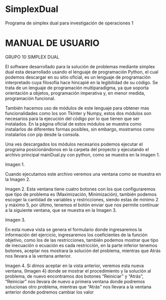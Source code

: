 # SimplexDual
Programa de simplex dual para investigación de operaciones 1

# MANUAL DE USUARIO
GRUPO 10
SIMPLEX DUAL



El software desarrollado para la solución de problemas mediante simplex dual esta desarrollado usando el lenguaje de programación Python, el cual podemos descargar en su sitio oficial, es un lenguaje de programación interpretado cuya filosofía hace hincapié en la legibilidad de su código. Se trata de un lenguaje de programación multiparadigma, ya que soporta orientación a objetos, programación imperativa y, en menor medida, programación funcional.

También hacemos uso de módulos de este lenguaje para obtener mas funcionalidades como los son Tkinter y Numpy, estos dos módulos son necesarios para la ejecución del código por lo que tienen que ser instalados. En la página oficial de estos módulos se muestra como instalarlos de diferentes formas posibles, sin embargo, mostramos como instalarlos con pip desde la consola.

 

Una ves descargados los módulos necesarios podemos ejecutar el programa posicionándonos en la carpeta del proyecto y ejecutando el archivo principal mainDual.py con python, como se muestra en la imagen 1.

 
Imagen 1.

Cuando ejecutamos este archivo veremos una ventana como se muestra en la Imagen 2.

 
Imagen 2.
Esta ventana tiene cuatro botones con los que configuraremos que tipo de problema es (Maximización, Minimización), también podemos escoger la cantidad de variables y restricciones, siendo estas de mínimo 2 y máximo 5, por último, tenemos el botón enviar que nos permite continuar a la siguiente ventana, que se muestra en la Imagen 3.

 
Imagen 3.

En esta nueva vista se genera el formulario donde ingresaremos la información del ejercicio, ingresaremos los coeficientes de la función objetivo, como los de las restricciones, también podemos mostrar que tipo de inecuación o ecuación es cada restricción, en la parte inferior tenemos botones, aceptar nos mostrara la solución del problema, mientras que Atrás nos llevara a la ventana anterior.
 
Imagen 4.
Si dimos aceptar en la vista anterior, veremos esta nueva ventana, (Imagen 4) donde se mostrar el procedimiento y la solución al problema, de nuevo encontramos dos botones “Reiniciar” y “Atrás”, “Reiniciar” nos llevara de nuevo a primera ventana donde podremos solucionas otro problema, mientras que “Atrás” nos llevara a la ventana anterior donde podremos cambiar los valor 

